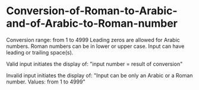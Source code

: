 # Conversion-of-Roman-to-Arabic-and-of-Arabic-to-Roman-number
Conversion range: from 1 to 4999
Leading zeros are allowed for Arabic numbers.
Roman numbers can be in lower or upper case.
Input can have leading or trailing space(s).

Valid input initiates the display of:
"input number = result of conversion"

Invalid input initiates the display of:
"Input can be only an Arabic or a Roman number.
Values: from 1 to 4999"
